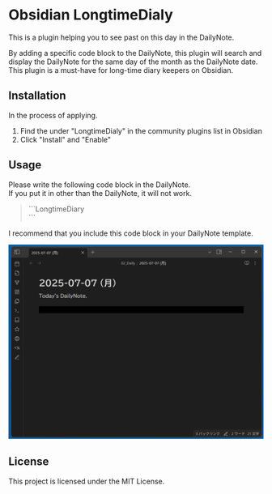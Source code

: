 # Obsidian LongtimeDialy

This is a plugin helping you to see past on this day in the DailyNote.

By adding a specific code block to the DailyNote, this plugin will search and display the DailyNote for the same day of the month as the DailyNote date.  
This plugin is a must-have for long-time diary keepers on Obsidian.

## Installation
In the process of applying.
1. Find the under "LongtimeDialy" in the community plugins list in Obsidian
2. Click "Install" and "Enable"

## Usage

Please write the following code block in the DailyNote.  
If you put it in other than the DailyNote, it will not work.

> &#96;&#96;&#96;LongtimeDiary  
> &#96;&#96;&#96;

I recommend that you include this code block in your DailyNote template.

![Explanatory Video](ExplanatoryVideo.gif)

## License
This project is licensed under the MIT License.

